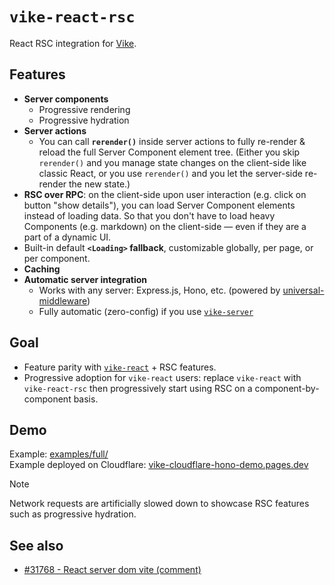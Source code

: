 # `vike-react-rsc`

React RSC integration for [Vike](https://vike.dev).

## Features

- **Server components**
  - Progressive rendering
  - Progressive hydration
- **Server actions**
  - You can call **`rerender()`** inside server actions to fully re-render & reload the full Server Component element tree. (Either you skip `rerender()` and you manage state changes on the client-side like classic React, or you use `rerender()` and you let the server-side re-render the new state.)
- **RSC over RPC**: on the client-side upon user interaction (e.g. click on button "show details"), you can load Server Component elements instead of loading data. So that you don't have to load heavy Components (e.g. markdown) on the client-side — even if they are a part of a dynamic UI.
- Built-in default **`<Loading>` fallback**, customizable globally, per page, or per component.
- **Caching**
- **Automatic server integration**
  - Works with any server: Express.js, Hono, etc. (powered by [universal-middleware](https://github.com/magne4000/universal-middleware))
  - Fully automatic (zero-config) if you use [`vike-server`](https://vike.dev/server)

## Goal

- Feature parity with [`vike-react`](https://vike.dev/vike-react) + RSC features.
- Progressive adoption for `vike-react` users: replace `vike-react` with `vike-react-rsc` then progressively start using RSC on a component-by-component basis.

## Demo

Example: [examples/full/](examples/full/)  
Example deployed on Cloudflare: [vike-cloudflare-hono-demo.pages.dev](https://vike-cloudflare-hono-demo.pages.dev)  
> [!NOTE]
> Network requests are artificially slowed down to showcase RSC features such as progressive hydration.

## See also

- [#31768 - React server dom vite (comment)](https://github.com/facebook/react/pull/31768#issuecomment-2781613102)
